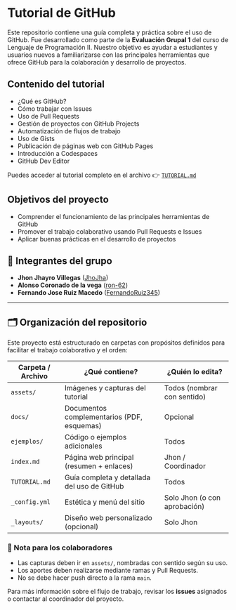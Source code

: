 # Tutorial de GitHub

Este repositorio contiene una guía completa y práctica sobre el uso de GitHub. Fue desarrollado como parte de la **Evaluación Grupal 1** del curso de Lenguaje de Programación II. Nuestro objetivo es ayudar a estudiantes y usuarios nuevos a familiarizarse con las principales herramientas que ofrece GitHub para la colaboración y desarrollo de proyectos.

## Contenido del tutorial

- ¿Qué es GitHub?
- Cómo trabajar con Issues
- Uso de Pull Requests
- Gestión de proyectos con GitHub Projects
- Automatización de flujos de trabajo
- Uso de Gists
- Publicación de páginas web con GitHub Pages
- Introducción a Codespaces
- GitHub Dev Editor

Puedes acceder al tutorial completo en el archivo 👉 [`TUTORIAL.md`](./TUTORIAL.md)
## Objetivos del proyecto

- Comprender el funcionamiento de las principales herramientas de GitHub
- Promover el trabajo colaborativo usando Pull Requests e Issues
- Aplicar buenas prácticas en el desarrollo de proyectos

## 👥 Integrantes del grupo

- **Jhon Jhayro Villegas** ([JhoJha](https://github.com/JhoJha))
- **Alonso Coronado de la vega** ([ron-62](https://github.com/ron-62))
- **Fernando Jose Ruiz Macedo** ([FernandoRuiz345](https://github.com/FernandoRuiz345))

---

## 🗂️ Organización del repositorio

Este proyecto está estructurado en carpetas con propósitos definidos para facilitar el trabajo colaborativo y el orden:

| Carpeta / Archivo     | ¿Qué contiene?                                         | ¿Quién lo edita?               |
|-----------------------|--------------------------------------------------------|--------------------------------|
| `assets/`             | Imágenes y capturas del tutorial                       | Todos (nombrar con sentido)    |
| `docs/`               | Documentos complementarios (PDF, esquemas)             | Opcional                       |
| `ejemplos/`           | Código o ejemplos adicionales                          | Todos                          |
| `index.md`            | Página web principal (resumen + enlaces)               | Jhon / Coordinador             |
| `TUTORIAL.md`         | Guía completa y detallada del uso de GitHub            | Todos                          |
| `_config.yml`         | Estética y menú del sitio                              | Solo Jhon (o con aprobación)   |
| `_layouts/`           | Diseño web personalizado (opcional)                    | Solo Jhon                      |

### 📌 Nota para los colaboradores

- Las capturas deben ir en `assets/`, nombradas con sentido según su uso.
- Los aportes deben realizarse mediante ramas y Pull Requests.
- No se debe hacer push directo a la rama `main`.

Para más información sobre el flujo de trabajo, revisar los **issues** asignados o contactar al coordinador del proyecto.


